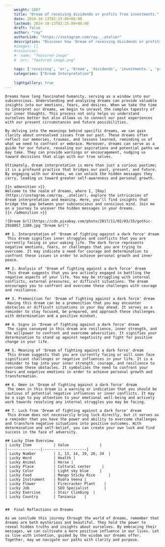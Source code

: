 ```yaml
---
    weight: 1807
    title: "Dream of receiving dividends or profits from investments."  # Assuming 'title' column exists
    date: 2024-10-13T02:25:00+08:00
    lastmod: 2024-10-13T02:25:00+08:00
    draft: false
    author: "ray"
    authorLink: "https://instagram.com/ray._.atelier"
    description: "Discover how 'Dream of receiving dividends or profits from investments.' can interpret your future and uncover its significant meanings in your life."
    #images: []
    #resources:
    #- name: "featured-image"
    #  src: "featured-image.png"
    
    tags: ['receiving', 'or', 'Dream', 'dividends', 'investments.', 'profits', 'from', 'of']
    categories: ["Dream Interpretation"]
    
    lightgallery: true
---
```

    
    Dreams have long fascinated humanity, serving as a window into our subconscious. Understanding and analyzing dreams can provide valuable insights into our emotions, fears, and desires. When we take the time to interpret our dreams, we begin to unravel the complex tapestry of our inner thoughts. This process not only helps us understand ourselves better but also allows us to connect our past experiences with our present circumstances and future possibilities.
    
    By delving into the meanings behind specific dreams, we can gain clarity about unresolved issues from our past. These dreams often reflect our memories, traumas, and lessons learned, reminding us of what we need to confront or embrace. Moreover, dreams can serve as a guide for our future, revealing our aspirations and potential paths we may take. They can provide warnings or encouragement, nudging us toward decisions that align with our true selves.
    
    Ultimately, dream interpretation is more than just a curious pastime; it is a profound practice that bridges our past, present, and future. By engaging with our dreams, we can unlock the hidden messages they carry, leading us toward greater self-awareness and personal growth.
    
    {{< admonition >}}
    Welcome to the realm of dreams, where I, [Ray](https://instagram.com/ray._.atelier), explore the intricacies of dream interpretation and meaning. Here, you’ll find insights that bridge the gap between your subconscious and conscious mind. Join me on a journey to uncover the hidden messages in your dreams.
    {{< /admonition >}}
    
    ![Dream Grl](https://cdn.pixabay.com/photo/2017/11/02/03/35/gothic-2910057_1280.jpg "Dream Grl")
    
    ## 1. Interpretation of 'Dream of fighting against a dark force' dream
     This dream signifies inner struggles and conflicts that you are currently facing in your waking life. The dark force represents negative emotions, fears, or challenges that you are trying to overcome. It may indicate a need for courage and determination to confront these issues in order to achieve personal growth and inner peace.
    
    ## 2. Analysis of 'Dream of fighting against a dark force' dream
     This dream suggests that you are actively engaged in battling the negative aspects of your life. You may be struggling with internal conflicts, external pressures, or difficult situations. The dream encourages you to confront and overcome these challenges with courage and resilience.
    
    ## 3. Premonition for 'Dream of fighting against a dark force' dream
     Having this dream can be a premonition that you may encounter obstacles or difficult situations in your day ahead. It serves as a reminder to stay focused, be prepared, and approach these challenges with determination and a positive mindset.
    
    ## 4. Signs in 'Dream of fighting against a dark force' dream
     The signs conveyed in this dream are resilience, inner strength, and the willpower to confront and overcome adversities. It signifies your determination to stand up against negativity and fight for positive change in your life.
    
    ## 5. Meaning of 'Dream of fighting against a dark force' dream
     This dream suggests that you are currently facing or will soon face significant challenges or negative influences in your life. It is a reminder to tap into your inner strength, courage, and resilience to overcome these obstacles. It symbolizes the need to confront your fears and negative emotions in order to achieve personal growth and transformation.
    
    ## 6. Omen in 'Dream of fighting against a dark force' dream
     The omen in this dream is a warning or indication that you should be cautious of potential negative influences or inner conflicts. It may be a sign to pay attention to your emotional well-being and actively work towards resolving any internal struggles you may be facing.
    
    ## 7. Luck from 'Dream of fighting against a dark force' dream
     This dream does not necessarily bring luck directly, but it serves as a reminder that you have the power and ability to overcome challenges and transform negative situations into positive outcomes. With determination and self-belief, you can create your own luck and find success in the face of adversity.
    
    ## Lucky Item Overview
    | Lucky Item          | Value              |
    |---------------|--------------------|
    | Lucky Number        | 1, 13, 14, 19, 26, 34  |
    | Lucky Word          | Health |
    | Lucky Animal        | Horse |
    | Lucky Place         | Cultural center     |
    | Lucky Color         | Light sky blue     |
    | Lucky Food          | Mango Sticky Rice      |
    | Lucky Instrument    | Rudra Veena |
    | Lucky Flower        | Firecracker Plant    |
    | Lucky Job           | SEO Specialist       |
    | Lucky Exercise      | Stair Climbing  |
    | Lucky Country       | Tanzania    |
    
    
    ##  Final Reflections on Dreams
    
    As we conclude this journey through the world of dreams, remember that dreams are both mysterious and beautiful. They hold the power to reveal hidden truths and insights about ourselves. By embracing their messages, we can cultivate a more positive influence in our lives. Let us live with intention, guided by the wisdom our dreams offer. Together, may we navigate our paths with clarity and purpose.
    